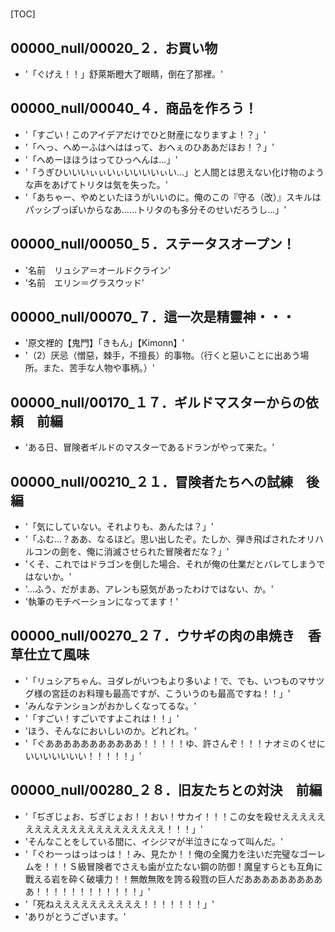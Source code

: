 # 

[TOC]

## 00000_null/00020_２．お買い物

- '「ぐげえ！！」舒萊斯瞪大了眼睛，倒在了那裡。'


## 00000_null/00040_４．商品を作ろう！

- '「すごい！このアイデアだけでひと財産になりますよ！？」'
- '「へっ、へめーふはへははって、おへぇのひああだほお！？」'
- '「へめーほほうはってひっへんは…」'
- '「うぎひいいいぃぃいぃいいいいぃい…」と人間とは思えない化け物のような声をあげてトリタは気を失った。'
- '「あちゃー、やめといたほうがいいのに。俺のこの『守る（改）』スキルはパッシブっぽいからなあ……トリタのも多分そのせいだろうし…」'


## 00000_null/00050_５．ステータスオープン！

- '名前　リュシア＝オールドクライン'
- '名前　エリン＝グラスウッド'


## 00000_null/00070_７．這一次是精靈神・・・

- '原文裡的【鬼門】「きもん」【Kimonn】'
- '（2）厌忌（憎惡，棘手，不擅長）的事物。（行くと惡いことに出あう場所。また、苦手な人物や事柄。）'


## 00000_null/00170_１７．ギルドマスターからの依頼　前編

- 'ある日、冒険者ギルドのマスターであるドランがやって来た。'


## 00000_null/00210_２１．冒険者たちへの試練　後編

- '「気にしていない。それよりも、あんたは？」'
- '「ふむ…？ああ、なるほど。思い出したぞ。たしか、弾き飛ばされたオリハルコンの劍を、俺に消滅させられた冒険者だな？」'
- 'くそ、これではドラゴンを倒した場合、それが俺の仕業だとバレてしまうではないか。'
- '…ふう、だがまあ、アレンも惡気があったわけではない、か。'
- '執筆のモチベーションになってます！'


## 00000_null/00270_２７．ウサギの肉の串焼き　香草仕立て風味

- '「リュシアちゃん、ヨダレがいつもより多いよ！で、でも、いつものマサツグ様の宮廷のお料理も最高ですが、こういうのも最高ですね！！」'
- 'みんなテンションがおかしくなってるな。'
- '「すごい！すごいですよこれは！！」'
- 'ほう、そんなにおいしいのか。どれどれ。'
- '「ぐあああああああああああ！！！！！ゆ、許さんぞ！！！ナオミのくせにいいいいいいい！！！！！」'


## 00000_null/00280_２８．旧友たちとの対決　前編

- '「ぢぎじょお、ぢぎじょお！！おい！サカイ！！！この女を殺せえええええええええええええええええええええ！！！」'
- 'そんなことをしている間に、イシジマが半泣きになって叫んだ。'
- '「ぐわーっはっはっは！！み、見たか！！俺の全魔力を注いだ完璧なゴーレムを！！！Ｓ級冒険者でさえも歯が立たない鋼の防御！魔皇すらとも互角に戰える岩を砕く破壊力！！無敵無敗を誇る殺戮の巨人だああああああああああ！！！！！！！！！！！！」'
- '「死ねええええええええええ！！！！！！！」'
- 'ありがとうございます。'
